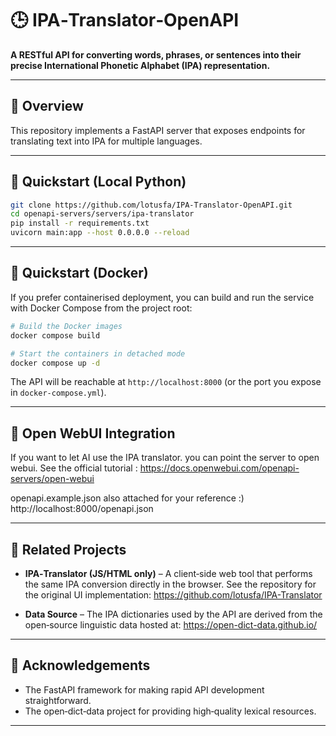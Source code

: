 
# 🕒 IPA‑Translator‑OpenAPI  

**A RESTful API for converting words, phrases, or sentences into their precise International Phonetic Alphabet (IPA) representation.**  

---  

## 📖 Overview  

This repository implements a FastAPI server that exposes endpoints for translating text into IPA for multiple languages.  

---  

## 🚀 Quickstart (Local Python)

```bash
git clone https://github.com/lotusfa/IPA-Translator-OpenAPI.git
cd openapi-servers/servers/ipa-translator
pip install -r requirements.txt
uvicorn main:app --host 0.0.0.0 --reload
```
---  

## 🚀 Quickstart (Docker)

If you prefer containerised deployment, you can build and run the service with Docker Compose from the project root:

```bash
# Build the Docker images
docker compose build

# Start the containers in detached mode
docker compose up -d
```

The API will be reachable at `http://localhost:8000` (or the port you expose in `docker-compose.yml`).  

---  

## 🔗 Open WebUI Integration

If you want to let AI use the IPA translator. you can point the server to open webui. See the official tutorial : https://docs.openwebui.com/openapi-servers/open-webui


openapi.example.json also attached for your reference :)
http://localhost:8000/openapi.json


---  

## 🔗 Related Projects  

- **IPA‑Translator (JS/HTML only)** – A client‑side web tool that performs the same IPA conversion directly in the browser. See the repository for the original UI implementation: https://github.com/lotusfa/IPA-Translator  

- **Data Source** – The IPA dictionaries used by the API are derived from the open‑source linguistic data hosted at: https://open-dict-data.github.io/  

---  

## 🙏 Acknowledgements  

- The FastAPI framework for making rapid API development straightforward.  
- The open‑dict‑data project for providing high‑quality lexical resources.  

---  